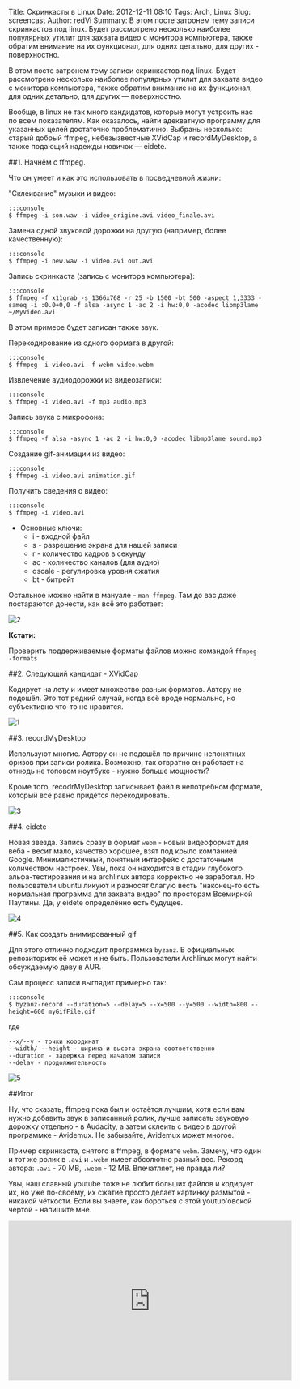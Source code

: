 Title: Скринкасты в Linux
Date: 2012-12-11 08:10
Tags: Arch, Linux
Slug: screencast
Author: redVi
Summary: В этом посте затронем тему записи скринкастов под linux. Будет рассмотрено несколько наиболее популярных утилит для захвата видео с монитора компьютера, также обратим внимание на их функционал, для одних детально, для других - поверхностно.

В этом посте затронем тему записи скринкастов под linux. Будет рассмотрено несколько наиболее популярных утилит для захвата видео с монитора компьютера, также обратим внимание на их функционал, для одних детально, для других &mdash; поверхностно.

Вообще, в linux не так много кандидатов, которые могут устроить нас по всем показателям. Как оказалось, найти адекватную программу для указанных целей достаточно проблематично. Выбраны несколько: старый добрый ffmpeg, небезызвестные XVidCap и recordMyDesktop, а также подающий надежды новичок &mdash; eidete.


##1. Начнём с ffmpeg.

Что он умеет и как это использовать в посведневной жизни:

"Склеивание" музыки и видео:

    :::console
    $ ffmpeg -i son.wav -i video_origine.avi video_finale.avi

Замена одной звуковой дорожки на другую (например, более качественную):

    :::console
    $ ffmpeg -i new.wav -i video.avi out.avi

Запись скринкаста (запись с монитора компьютера):

    :::console
    $ ffmpeg -f x11grab -s 1366x768 -r 25 -b 1500 -bt 500 -aspect 1,3333 -sameq -i :0.0+0,0 -f alsa -async 1 -ac 2 -i hw:0,0 -acodec libmp3lame ~/MyVideo.avi

В этом примере будет записан также звук.

Перекодирование из одного формата в другой:

    :::console
    $ ffmpeg -i video.avi -f webm video.webm

Извлечение аудиодорожки из видеозаписи:

    :::console
    $ ffmpeg -i video.avi -f mp3 audio.mp3


Запись звука с микрофона:

    :::console
    $ ffmpeg -f alsa -async 1 -ac 2 -i hw:0,0 -acodec libmp3lame sound.mp3

Создание gif-анимации из видео:

    :::console
    $ ffmpeg -i video.avi animation.gif

Получить сведения о видео:

    :::console
    $ ffmpeg -i video.avi

- Основные ключи:
    * i - входной файл
    * s - разрешение экрана для нашей записи
    * r - количество кадров в секунду
    * ac - количество каналов (для аудио)
    * qscale - регулировка уровня сжатия
    * bt - битрейт

Остальное можно найти в мануале - `man ffmpeg`. Там до вас даже постараются донести, как всё это работает:

![2](http://2.bp.blogspot.com/-B-a-5VgHZ08/UJE_alZqgEI/AAAAAAAACOI/5eqGThoy38s/s1600/ffmpeg-man.jpg)

<b>Кстати:</b>

Проверить поддерживаемые форматы файлов можно командой `ffmpeg -formats`


##2. Следующий кандидат - XVidCap

Кодирует на лету и имеет множество разных форматов. Автору не подошёл. Это тот редкий случай, когда всё вроде нормально, но субъективно что-то не нравится.

![1](http://4.bp.blogspot.com/-8nse0GdN634/UJEuVmbwfaI/AAAAAAAACMs/FAPlIKW0CUo/s1600/xvidcap.png)

##3. recordMyDesktop

Используют многие. Автору он не подошёл по причине непонятных фризов при записи ролика. Возможно, так отвратно он работает на отнюдь не топовом ноутбуке - нужно больше мощности?

Кроме того, recodrMyDesktop записывает файл в непотребном формате, который всё равно придётся перекодировать.

![3](http://1.bp.blogspot.com/-cLB_VdCYUUs/UJEuy146rxI/AAAAAAAACM0/2Pjw2AglwMs/s1600/recordmydesktop.png)

##4. eidete

Новая звезда. Запись сразу в формат `webm` - новый видеоформат для веба - весит мало, качество хорошее, взят под крыло компанией Google. Минималистичный, понятный интерфейс с достаточным количеством настроек. Увы, пока он находится в стадии глубокого альфа-тестирования и на archlinux автора корректно не заработал. Но пользователи ubuntu ликуют и разносят благую весть "наконец-то есть нормальная программа для захвата видео" по просторам Всемирной Паутины. Да, у eidete определённо есть будущее.

![4](http://4.bp.blogspot.com/-VXfGn9I7ktQ/UJExFs4LdlI/AAAAAAAACM8/oM7R2HmzEMo/s1600/eidete.png)

##5.  Как создать анимированный gif

Для этого отлично подходит программка `byzanz`. В официальных репозиториях её может и не быть. Пользователи Archlinux могут найти обсуждаемую деву в AUR.

Сам процесс записи выглядит примерно так:

    :::console
    $ byzanz-record --duration=5 --delay=5 --x=500 --y=500 --width=800 --height=600 myGifFile.gif

где

    --x/--y - точки координат
    --width/ --height - ширина и высота экрана соответственно
    --duration - задержка перед началом записи
    --delay - продолжительность

![5](http://2.bp.blogspot.com/-PbkorsaKIPo/UM7NoUF5-5I/AAAAAAAADF8/kihDan3tTns/s1600/output.gif)

##Итог

Ну, что сказать, ffmpeg пока был и остаётся лучшим, хотя если вам нужно добавить звук в записанный ролик, лучше записать звуковую дорожку отдельно - в Audacity, а затем склеить с видео в другой программке - Avidemux. Не забывайте, Avidemux может многое.

Пример скринкаста, снятого в ffmpeg, в формате `webm`. Замечу, что один и тот же ролик в `.avi` и `.webm` имеет абсолютно разный вес. Рекорд автора: `.avi` - 70 MB, `.webm` - 12 MB. Впечатляет, не правда ли?

Увы, наш славный youtube тоже не любит больших файлов и кодирует их, но уже по-своему, их сжатие просто делает картинку размытой - никакой чёткости. Если вы знаете, как бороться с этой youtub'овской чертой - напишите мне.

<div class="video"><iframe width="560" height="315" src="http://www.youtube.com/embed/gXPwFHKkncI" frameborder="0" allowfullscreen></iframe></div>
